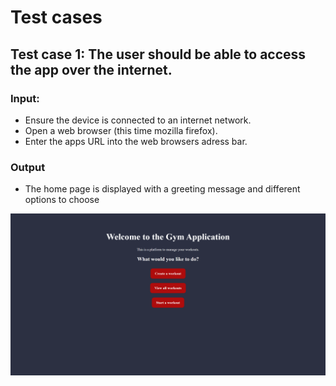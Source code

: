 # Test cases

## Test case 1: The user should be able to access the app over the internet.

### Input:

- Ensure the device is connected to an internet network.
- Open a web browser (this time mozilla firefox).
- Enter the apps URL into the web browsers adress bar.

### Output

- The home page is displayed with a greeting message and different options to choose

![testcase1](./images/testcase1.png)